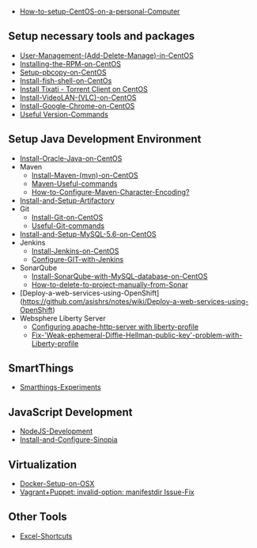 
* [How-to-setup-CentOS-on-a-personal-Computer](https://github.com/asishrs/notes/wiki/How-to-setup-CentOS-on-a-personal-Computer)

## Setup necessary tools and packages
* [User-Management-(Add-Delete-Manage)-in-CentOS](https://github.com/asishrs/notes/wiki/User-Management-(Add-Delete-Manage)-in-CentOS)
* [Installing-the-RPM-on-CentOS](https://github.com/asishrs/notes/wiki/Installing-the-RPM-on-CentOS)
* [Setup-pbcopy-on-CentOS](https://github.com/asishrs/notes/wiki/Setup-pbcopy-on-CentOS)
* [Install-fish-shell-on-CentOs](https://github.com/asishrs/notes/wiki/Install-fish-shell-on-CentOs)
* [Install Tixati - Torrent Client on CentOS](https://github.com/asishrs/notes/wiki/Install-Tixati---Torrent-Client-on-CentOS)
* [Install-VideoLAN-(VLC)-on-CentOS](https://github.com/asishrs/notes/wiki/Install-VideoLAN-(VLC)-on-CentOS)
* [Install-Google-Chrome-on-CentOS](https://github.com/asishrs/notes/wiki/Install-Google-Chrome-on-CentOS)
* [Useful Version-Commands](https://github.com/asishrs/notes/wiki/Version-Commands)

## Setup Java Development Environment
* [Install-Oracle-Java-on-CentOS](https://github.com/asishrs/notes/wiki/Install-Oracle-Java-on-CentOS)
* Maven
	* [Install-Maven-(mvn)-on-CentOS](https://github.com/asishrs/notes/wiki/Install-Maven-(mvn)-on-CentOS)
  	* [Maven-Useful-commands](https://github.com/asishrs/notes/wiki/Maven-Useful-commands)
  	* [How-to-Configure-Maven-Character-Encoding?](https://github.com/asishrs/notes/wiki/How-to-Configure-Maven-Character-Encoding%3F)
* [Install-and-Setup-Artifactory](https://github.com/asishrs/notes/wiki/Install-and-Setup-Artifactory---Repo)
* Git
	* [Install-Git-on-CentOS](https://github.com/asishrs/notes/wiki/Install-Git-on-CentOS)
	* [Useful-Git-commands](https://github.com/asishrs/notes/wiki/Useful-Git-commands)
* [Install-and-Setup-MySQL-5.6-on-CentOS](https://github.com/asishrs/notes/wiki/Install-and-Setup-MySQL-5.6-on-CentOS)
* Jenkins
	* [Install-Jenkins-on-CentOS](https://github.com/asishrs/notes/wiki/Install-Jenkins-on-CentOS)
	* [Configure-GIT-with-Jenkins](https://github.com/asishrs/notes/wiki/Configure-GIT-with-Jenkins)
* SonarQube
	* [Install-SonarQube-with-MySQL-database-on-CentOS](https://github.com/asishrs/notes/wiki/Install-SonarQube-with-MySQL-database-on-CentOS)
	* [How-to-delete-to-project-manually-from-Sonar](https://github.com/asishrs/notes/wiki/How-to-delete-to-project-manually-from-Sonar)
* [Deploy-a-web-services-using-OpenShift] (https://github.com/asishrs/notes/wiki/Deploy-a-web-services-using-OpenShift)
* Websphere Liberty Server
	* [ Configuring apache-http-server with liberty-profile](https://github.com/asishrs/notes/wiki/Apache-Http-Server---liberty-profile)
	* [Fix-'Weak-ephemeral-Diffie-Hellman-public-key'-problem-with-Liberty-profile](https://github.com/asishrs/notes/wiki/Fix-'Weak-ephemeral-Diffie-Hellman-public-key'-problem-with-Liberty-profile)

## SmartThings
* [Smarthings-Experiments](https://github.com/asishrs/notes/wiki/Smarthings-Experiments)

## JavaScript Development
* [NodeJS-Development](https://github.com/asishrs/notes/wiki/NodeJS-Development)
* [Install-and-Configure-Sinopia](https://github.com/asishrs/notes/wiki/Install-and-Configure-Sinopia)

## Virtualization
* [Docker-Setup-on-OSX](https://github.com/asishrs/notes/wiki/Docker-Setup-on-OSX)
* [Vagrant+Puppet: invalid-option: manifestdir Issue-Fix](https://github.com/asishrs/notes/wiki/Vagrant---Puppet---invalid-option:---manifestdir---Fix)

## Other Tools
* [Excel-Shortcuts](https://github.com/asishrs/notes/wiki/Excel-Shortcuts)
